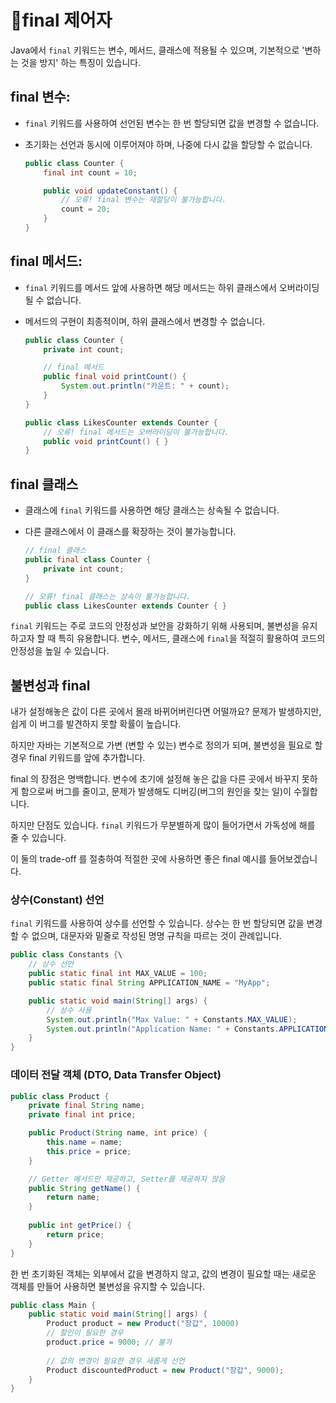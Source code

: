 # final 제어자

Java에서 `final` 키워드는 변수, 메서드, 클래스에 적용될 수 있으며, 기본적으로 '변하는 것을 방지' 하는 특징이 있습니다.&#x20;

## **final 변수:**

* `final` 키워드를 사용하여 선언된 변수는 한 번 할당되면 값을 변경할 수 없습니다.
*   초기화는 선언과 동시에 이루어져야 하며, 나중에 다시 값을 할당할 수 없습니다.

    ```java
    public class Counter {
        final int count = 10;

        public void updateConstant() {
            // 오류! final 변수는 재할당이 불가능합니다.
            count = 20;
        }
    }
    ```

## **final 메서드:**

* `final` 키워드를 메서드 앞에 사용하면 해당 메서드는 하위 클래스에서 오버라이딩 될 수 없습니다.
*   메서드의 구현이 최종적이며, 하위 클래스에서 변경할 수 없습니다.

    ```java
    public class Counter {
        private int count;

        // final 메서드
        public final void printCount() {
            System.out.println("카운트: " + count);
        }
    }

    public class LikesCounter extends Counter {
        // 오류! final 메서드는 오버라이딩이 불가능합니다.
        public void printCount() { }
    }
    ```

## **final 클래스**

* 클래스에 `final` 키워드를 사용하면 해당 클래스는 상속될 수 없습니다.
*   다른 클래스에서 이 클래스를 확장하는 것이 불가능합니다.

    ```java
    // final 클래스
    public final class Counter {
        private int count;
    }

    // 오류! final 클래스는 상속이 불가능합니다.
    public class LikesCounter extends Counter { }
    ```

`final` 키워드는 주로 코드의 안정성과 보안을 강화하기 위해 사용되며, 불변성을 유지하고자 할 때 특히 유용합니다. 변수, 메서드, 클래스에 `final`을 적절히 활용하여 코드의 안정성을 높일 수 있습니다.





## 불변성과 final

내가 설정해놓은 값이 다른 곳에서 몰래 바뀌어버린다면 어떨까요? 문제가 발생하지만, 쉽게 이 버그를 발견하지 못할 확률이 높습니다.

하지만 자바는 기본적으로 가변 (변할 수 있는) 변수로 정의가 되며, 불변성을 필요로 할 경우 final 키워드를 앞에 추가합니다.&#x20;

final 의 장점은 명백합니다. 변수에 초기에 설정해 놓은 값을 다른 곳에서 바꾸지 못하게 함으로써 버그를 줄이고, 문제가 발생해도 디버깅(버그의 원인을 찾는 일)이 수월합니다.

하지만 단점도 있습니다. `final` 키워드가 무분별하게 많이 들어가면서 가독성에 해를 줄 수 있습니다.

이 둘의 trade-off 를 절충하여 적절한 곳에 사용하면 좋은 final 예시를 들어보겠습니다.



### **상수(Constant) 선언**

`final` 키워드를 사용하여 상수를 선언할 수 있습니다. 상수는 한 번 할당되면 값을 변경할 수 없으며, 대문자와 밑줄로 작성된 명명 규칙을 따르는 것이 관례입니다.

```java
public class Constants {\
    // 상수 선언
    public static final int MAX_VALUE = 100;
    public static final String APPLICATION_NAME = "MyApp";

    public static void main(String[] args) {
        // 상수 사용
        System.out.println("Max Value: " + Constants.MAX_VALUE);
        System.out.println("Application Name: " + Constants.APPLICATION_NAME);
    }
}
```

### 데이터 전달 객체 (DTO, Data Transfer Object)

```java
public class Product {
    private final String name;
    private final int price;

    public Product(String name, int price) {
        this.name = name;
        this.price = price;
    }

    // Getter 메서드만 제공하고, Setter를 제공하지 않음
    public String getName() {
        return name;
    }
    
    public int getPrice() {
        return price;
    }
}
```

한 번 초기화된 객체는 외부에서 값을 변경하지 않고, 값의 변경이 필요할 때는 새로운 객체를 만들어 사용하면 불변성을 유지할 수 있습니다.

```java
public class Main {
    public static void main(String[] args) {
        Product product = new Product("장갑", 10000)
        // 할인이 필요한 경우 
        product.price = 9000; // 불가
        
        // 값의 변경이 필요한 경우 새롭게 선언
        Product discountedProduct = new Product("장갑", 9000);
    }
}
```



